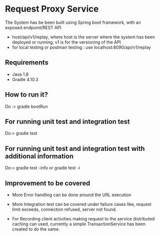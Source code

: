 # Request Proxy Service

The System has be been built using Spring boot framework, with an exposed endpoint/REST API  
* host/api/v1/replay, where host is the server where the system has been deployed or running, v1 is for the versioning of the API
* for local testing or postman testing : use localhost:8090/api/v1/replay 

## Requirements

* Java 1.8
* Gradle 4.10.3

## How to run it?
Do :> gradle bootRun

## For running unit test and integration test

Do:> gradle test

## For running unit test and integration test with additional information

Do:> gradle test -info or gradle test -i

## Improvement to be covered

* More Error handling can be done around the URL execution

* More Integration test can be covered under failure cases like, request limit exceeds, 
  connection refused, server not found.

* For Recording client activities making request to the service distributed caching can used, 
  currently a simple TransactionService has been created to do the same.  
  
  
  
  

